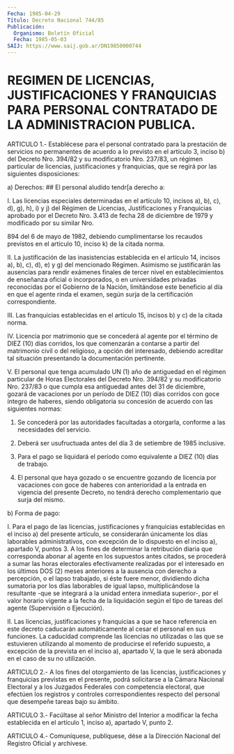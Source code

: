 ```yaml
---
Fecha: 1985-04-29
Título: Decreto Nacional 744/85
Publicación:
  Organismo: Boletín Oficial
  Fecha: 1985-05-03
SAIJ: https://www.saij.gob.ar/DN19850000744
---
```

# REGIMEN DE LICENCIAS, JUSTIFICACIONES Y FRANQUICIAS PARA PERSONAL CONTRATADO DE LA ADMINISTRACION PUBLICA.

<a id="1"></a>
ARTICULO  1.-  Establécese  para  el  personal  contratado  para la prestación de servicios no permanentes de acuerdo a lo previsto  en el artículo 3, inciso b) del Decreto Nro. 394/82 y su modificatorio  Nro.  237/83,  un  régimen  particular de licencias, justificaciones  y franquicias, que se regirá  por  las  siguientes disposiciones:

a) Derechos: ##           El personal  aludido  tendr[a derecho a:

I.  Las  licencias  especiales  determinadas  en  el  artículo  10, incisos a), b), c), d), g), h), i)  y  j) del Régimen de Licencias, Justificaciones y Franquicias aprobado por  el  Decreto  Nro. 3.413 de  fecha 28 de diciembre de 1979 y modificado por su similar  Nro.

894 del  6  de  mayo  de 1982, debiendo cumplimentarse los recaudos previstos en el artículo  10,  inciso  k)  de la citada norma.

II.  La  justificación  de  las  inasistencias  establecida  en  el artículo  14,  incisos  a),  b),  c),  d),  e) y g) del  mencionado Régimen.  Asimismo  se  justificarán  las  ausencias   para  rendir exámenes  finales de tercer nivel en establecimientos de  enseñanza oficial o incorporados,  o  en  universidades  privadas reconocidas por el Gobierno de la Nación, limitándose este beneficio  al día en que  el  agente  rinda  el  examen, según surja de la certificación correspondiente.

III. Las franquicias establecidas  en  el artículo 15, incisos b) y c) de la citada norma.

IV.  Licencia  por matrimonio que se concederá  al  agente  por  el término de DIEZ  (10)  días corridos, los que comenzarán a contarse a  partir del matrimonio  civil  o  del  religioso,  a  opción  del interesado,    debiendo  acreditar  tal  situación  presentando  la documentación pertinente.

V. El personal que  tenga  acumulado UN (1) año de antiguedad en el régimen particular de Horas  Electorales  del Decreto Nro. 394/82 y su modificatorio Nro. 237/83 o que cumpla esa  antiguedad antes del 31 de diciembre, gozará de vacaciones por un período  de  DIEZ (10) días  corridos  con goce íntegro de haberes, siendo obligatoria  su concesión de acuerdo con las siguientes normas:

1.  Se  concederá  por  las  autoridades  facultadas  a  otorgarla, conforme a las necesidades del servicio.

2. Deberá ser usufructuada  antes  del  día  3 de setiembre de 1985 inclusive.

3.  Para  el pago se liquidará el período como equivalente  a  DIEZ (10) días de trabajo.

4. El personal  que  haya gozado o se encuentre gozando de licencia por vacaciones con goce  de  haberes  con anterioridad a la entrada en vigencia del presente Decreto, no tendrá  derecho complementario que surja del mismo.

b) Forma de pago:

I.  Para  el pago de las licencias, justificaciones  y  franquicias establecidas en el inciso a) del presente artículo, se considerarán  únicamente  los  días laborables administrativos, con excepción de lo dispuesto en el  inciso a), apartado V, puntos 3. A los  fines  de  determinar la retribución  diaria  que  corresponda abonar al agente  en  los  supuestos  antes citados, se procederá a sumar  las  horas  electorales  efectivamente   realizadas  por  el interesado en los últimos DOS (2) meses anteriores  a  la  ausencia con  derecho  a  percepción,  o  el  lapso trabajado, si éste fuere menor, dividiendo dicha sumatoria por  los días laborables de igual lapso, multiplicándose la resultante -que  se integrará a la unidad entera  inmediata  superior-,  por el valor horario  vigente  a  la fecha  de  la  liquidación  según el  tipo  de  tareas  del  agente (Supervisión o Ejecución).

II. Las licencias, justificaciones  y  franquicias  a  que  se hace referencia  en  este decreto caducarán automáticamente al cesar  el personal en sus funciones.  La caducidad comprende las licencias no utilizadas  o  las  que  se estuvieren  utilizando  al  momento  de producirse el referido supuesto,  a  excepción de la prevista en el inciso a), apartado V, la que le será  abonada  en el caso de su no utilización.

<a id="2"></a>
ARTICULO  2.-  A  los  fines  del  otorgamiento  de  las licencias, justificaciones  y  franquicias  previstas  en  el presente,  podrá solicitarse  a  la  Cámara  Nacional  Electoral  y  a los  Juzgados Federales con competencia electoral, que efectúen los  registros  y controles  correspondientes  respecto  del  personal  que desempeñe tareas bajo su ámbito.

<a id="3"></a>
ARTICULO  3.-  Facúltase al señor Ministro del Interior a modificar la fecha establecida  en  el  artículo  1,  inciso  a), apartado V, punto 2.

<a id="4"></a>
ARTICULO  4.- Comuníquese, publíquese, dése a la Dirección Nacional del Registro Oficial y archívese.